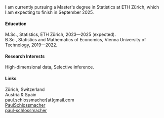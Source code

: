 I am currently pursuing a Master's degree in Statistics at ETH Zürich, which I am expecting to finish in September 2025.

#### Education
M.Sc., Statistics, ETH Zürich, 2023—2025 (expected).\
B.Sc., Statistics and Mathematics of Economics, Vienna University of Technology, 2019—2022.

#### Research Interests
High-dimensional data, Selective inference.

#### Links

<i class="bi bi-geo-alt-fill"></i> Zürich, Switzerland  
<i class="bi bi-flag-fill"></i> Austria & Spain  
<i class="bi bi-envelope-fill"></i> paul.schlossmacher[at]gmail.com</a>  
<i class="bi bi-github"></i> [PaulSchlossmacher](https://github.com/PaulSchlossmacher)  
<i class="bi bi-linkedin"></i> <a href="https://www.linkedin.com/in/paul-schlossmacher-095bb7186/">paul-schlossmacher</a>